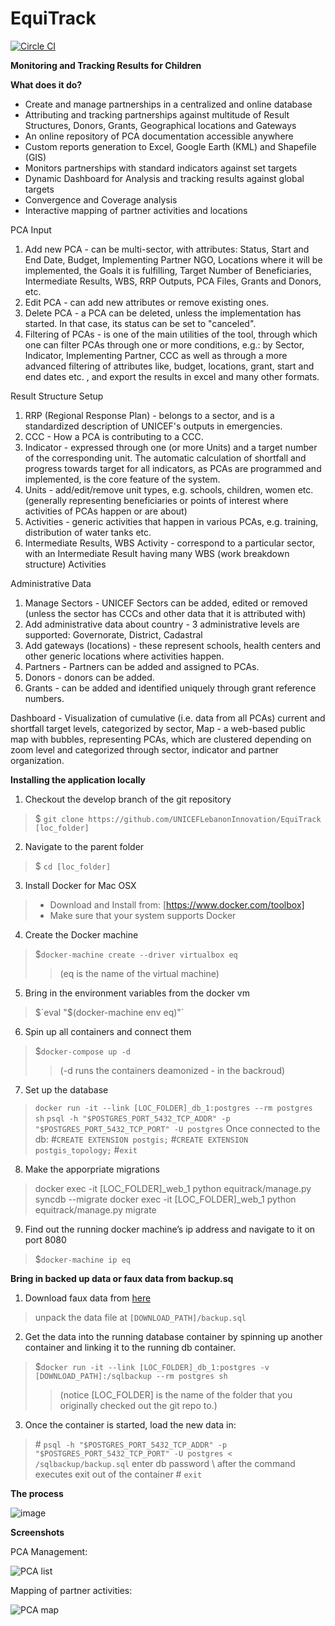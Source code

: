 EquiTrack
=========

[![Circle CI](https://circleci.com/gh/UNICEFLebanonInnovation/EquiTrack/tree/develop.svg?style=svg)](https://circleci.com/gh/UNICEFLebanonInnovation/EquiTrack/tree/develop)

**Monitoring and Tracking Results for Children**



**What does it do?**

* Create and manage partnerships in a centralized and online database
* Attributing and tracking partnerships against multitude of Result Structures, Donors, Grants, Geographical locations and Gateways
* An online repository of PCA documentation accessible anywhere
* Custom reports generation to Excel, Google Earth (KML) and Shapefile (GIS)
* Monitors partnerships with standard indicators against set targets
* Dynamic Dashboard for Analysis and tracking results against global targets
* Convergence and Coverage analysis
* Interactive mapping of partner activities and locations

PCA Input

1. Add new PCA - can be multi-sector, with attributes: Status, Start and End Date, Budget, Implementing Partner NGO, Locations where it will be implemented, the Goals it is fulfilling, Target Number of Beneficiaries, Intermediate Results, WBS, RRP Outputs, PCA Files, Grants and Donors, etc.
2. Edit PCA - can add new attributes or remove existing ones.
3. Delete PCA - a PCA can be deleted, unless the implementation has started. In that case, its status can be set to "canceled".
4. Filtering of PCAs - is one of the main utilities of the tool, through which one can filter PCAs through one or more conditions, e.g.: by Sector, Indicator, Implementing Partner, CCC as well as through a more advanced filtering of attributes like, budget, locations, grant, start and end dates etc. , and export the results in excel and many other formats.

Result Structure Setup

1. RRP (Regional Response Plan) - belongs to a sector, and is a standardized description of UNICEF's outputs in emergencies.
2. CCC - How a PCA is contributing to a CCC.
3. Indicator - expressed through one (or more Units) and a target number of the corresponding unit. The automatic calculation of shortfall and progress towards target for all indicators, as PCAs are programmed and implemented, is the core feature of the system.
4. Units - add/edit/remove unit types, e.g. schools, children, women etc. (generally representing beneficiaries or points of interest where activities of PCAs happen or are about)
5. Activities - generic activities that happen in various PCAs, e.g. training, distribution of water tanks etc.
6. Intermediate Results, WBS Activity - correspond to a particular sector, with an Intermediate Result having many WBS (work breakdown structure) Activities

Administrative Data

1. Manage Sectors - UNICEF Sectors can be added, edited or removed (unless the sector has CCCs and other data that it is attributed with)
2. Add administrative data about country - 3 administrative levels are supported: Governorate, District, Cadastral
3. Add gateways (locations) - these represent schools, health centers and other generic locations where activities happen.
4. Partners - Partners can be added and assigned to PCAs.
5. Donors - donors can be added.
6. Grants - can be added and identified uniquely through grant reference numbers.

Dashboard - Visualization of cumulative (i.e. data from all PCAs) current and shortfall target levels, categorized by sector, 
Map - a web-based public map with bubbles, representing PCAs, which are clustered depending on zoom level and categorized through sector, indicator and partner organization.


**Installing the application locally**

1.  Checkout the develop branch of the git repository
> $ `git clone https://github.com/UNICEFLebanonInnovation/EquiTrack [loc_folder]`

2. Navigate to the parent folder
> $ `cd [loc_folder]`

3. Install Docker for Mac OSX
> * Download and Install from:  [https://www.docker.com/toolbox]
> * Make sure that your system supports Docker

4. Create the Docker machine
> $`docker-machine create --driver virtualbox eq`
>> (eq is the name of the virtual machine)

5. Bring in the environment variables from the docker vm
> $`eval "$(docker-machine env eq)"`

6. Spin up all containers and connect them
> $`docker-compose up -d`
>> (-d runs the containers deamonized - in the backroud)

7. Set up the database
> `docker run -it --link [LOC_FOLDER]_db_1:postgres --rm postgres sh`
> `psql -h "$POSTGRES_PORT_5432_TCP_ADDR" -p "$POSTGRES_PORT_5432_TCP_PORT" -U postgres`
> Once connected to the db:
> \#`CREATE EXTENSION postgis;`
> \#`CREATE EXTENSION postgis_topology;`
> \#`exit`

8. Make the apporpriate migrations 
> docker exec -it [LOC_FOLDER]_web_1 python equitrack/manage.py syncdb --migrate
> docker exec -it [LOC_FOLDER]_web_1 python equitrack/manage.py migrate

9. Find out the running docker machine’s ip address and navigate to it on port 8080
> $`docker-machine ip eq`

**Bring in backed up data or faux data from backup.sq**

1. Download faux data from [here](https://example.com/link_to_come)
> unpack the data file at `[DOWNLOAD_PATH]/backup.sql`

2. Get the data into the running database container by spinning up another container and linking it to the running db container.
>  $`docker run -it --link [LOC_FOLDER]_db_1:postgres -v [DOWNLOAD_PATH]:/sqlbackup --rm postgres sh`
>> (notice [LOC_FOLDER] is the name of the folder that you originally checked out the git repo to.)

3. Once the container is started, load the new data in:
  > \# `psql -h "$POSTGRES_PORT_5432_TCP_ADDR" -p "$POSTGRES_PORT_5432_TCP_PORT" -U postgres < /sqlbackup/backup.sql` 
  > enter db password
  > \ after the command executes exit out of the container
  > \# `exit`



**The process**

![image](/screenshots/PCA_process.jpg "PCA Process")

**Screenshots**


PCA Management:

![PCA list](/screenshots/equitrack_pcas.png "List of PCAs")


Mapping of partner activities:

![PCA map](/screenshots/equitrack_map.png "Map of PCAs")


